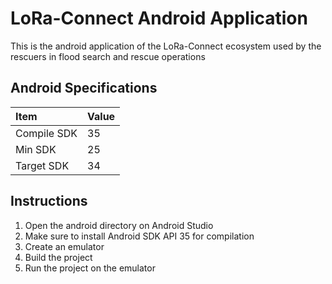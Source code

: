 # LoRa-Connect Android Application

This is the android application of the LoRa-Connect ecosystem used by the rescuers in flood search and rescue operations

## Android Specifications

| Item        | Value |
| :---------- | :---- |
| Compile SDK | 35    |
| Min SDK     | 25    |
| Target SDK  | 34    |

## Instructions

1. Open the android directory on Android Studio
2. Make sure to install Android SDK API 35 for compilation
3. Create an emulator
4. Build the project
5. Run the project on the emulator
